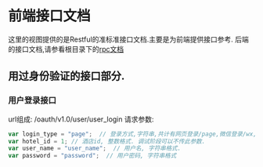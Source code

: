 # 前端接口文档

这里的视图提供的是Restful的准标准接口文档.主要是为前端提供接口参考. 后端的接口文档,请参看根目录下的[rpc文档](/rpc文档.md)

## 用过身份验证的接口部分.

### 用户登录接口

url组成: /oauth/v1.0/user/user_login
请求参数:

```javascript
var login_type = "page";  // 登录方式,字符串,共计有网页登录/page,微信登录/wx,面部识别登录/face等多种.目前仅支持网页登录(使用参数"page")
var hotel_id = 1; // 酒店id, 整数格式. 调试阶段可以不传此参数.
var user_name = "user_name";  // 用户名, 字符串格式.
var password = "password";  // 用户密码, 字符串格式
```

